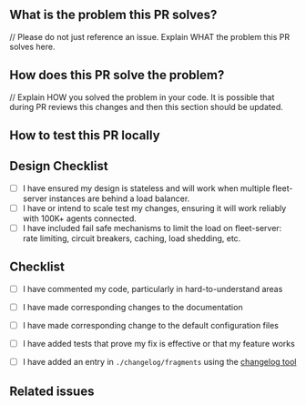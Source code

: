 <!-- Type of change
Please label this PR with one of the following labels, depending on the scope of your change:
- Bug
- Enhancement
- Breaking change
- Deprecation
- Cleanup
- Docs
-->

## What is the problem this PR solves?

// Please do not just reference an issue. Explain WHAT the problem this PR solves here.

## How does this PR solve the problem?

// Explain HOW you solved the problem in your code. It is possible that during PR reviews this changes and then this section should be updated.


## How to test this PR locally

<!-- Recommended
Explain here how this PR will be tested by the reviewer if anything special is needed for manual testing: commands, dependencies, steps, etc.
-->

## Design Checklist

<!-- Mandatory
This checklist is a reminder about high level design problems that should be considered for any change made to fleet server.
-->

- [ ] I have ensured my design is stateless and will work when multiple fleet-server instances are behind a load balancer.
- [ ] I have or intend to scale test my changes, ensuring it will work reliably with 100K+ agents connected.
- [ ] I have included fail safe mechanisms to limit the load on fleet-server: rate limiting, circuit breakers, caching, load shedding, etc.

## Checklist

<!-- Mandatory
This checklist is to help creators of PRs to find parts which might not be directly related to code change but still need to be addressed. Anything that does not apply to the PR should be removed from the checklist.
-->

- [ ] I have commented my code, particularly in hard-to-understand areas
- [ ] I have made corresponding changes to the documentation
- [ ] I have made corresponding change to the default configuration files
- [ ] I have added tests that prove my fix is effective or that my feature works
- [ ] I have added an entry in `./changelog/fragments` using the [changelog tool](https://github.com/elastic/fleet-server#changelog)


## Related issues

<!-- Recommended
Link related issues below. Insert the issue link or reference after the word "Closes" if merging this should automatically close it.

- Closes #123
- Relates #123
- Requires #123
- Superseds #123
-->
